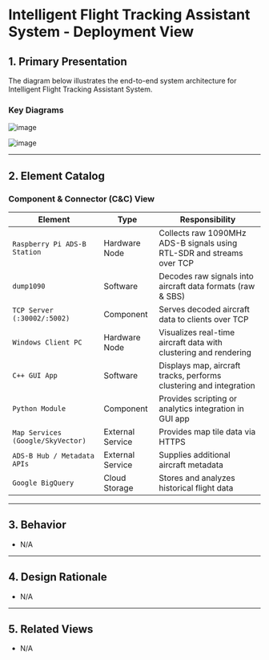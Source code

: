 # Intelligent Flight Tracking Assistant System - Deployment View
## 1. Primary Presentation
The diagram below illustrates the end-to-end system architecture for Intelligent Flight Tracking Assistant System.

### Key Diagrams
![image](https://github.com/user-attachments/assets/4dc56cfe-f4a7-4f8d-8180-e826222dfd2b)

![image](https://github.com/user-attachments/assets/932df633-aca1-40cb-813b-5542d78750c8)

---

## 2. Element Catalog

### Component & Connector (C&C) View

| Element                        | Type           | Responsibility                                                                 |
|-------------------------------|----------------|--------------------------------------------------------------------------------|
| `Raspberry Pi ADS-B Station`  | Hardware Node  | Collects raw 1090MHz ADS-B signals using RTL-SDR and streams over TCP         |
| `dump1090`                    | Software       | Decodes raw signals into aircraft data formats (raw & SBS)                    |
| `TCP Server (:30002/:5002)`   | Component      | Serves decoded aircraft data to clients over TCP                              |
| `Windows Client PC`           | Hardware Node  | Visualizes real-time aircraft data with clustering and rendering              |
| `C++ GUI App`                 | Software       | Displays map, aircraft tracks, performs clustering and integration            |
| `Python Module`               | Component      | Provides scripting or analytics integration in GUI app                        |
| `Map Services (Google/SkyVector)` | External Service | Provides map tile data via HTTPS                                           |
| `ADS-B Hub / Metadata APIs`   | External Service | Supplies additional aircraft metadata                                         |
| `Google BigQuery`             | Cloud Storage  | Stores and analyzes historical flight data                                    |

---

## 3. Behavior
- N/A

---

## 4. Design Rationale

- N/A
---

## 5. Related Views
- N/A
